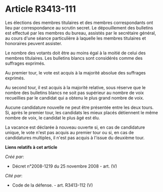 # Article R3413-111

Les élections des membres titulaires et des membres correspondants ont lieu par correspondance au scrutin secret. Le
dépouillement des bulletins est effectué par les membres du bureau, assistés par le secrétaire général, au cours d'une séance
particulière à laquelle les membres titulaires et honoraires peuvent assister.

Le nombre des votants doit être au moins égal à la moitié de celui des membres titulaires. Les bulletins blancs sont
considérés comme des suffrages exprimés.

Au premier tour, le vote est acquis à la majorité absolue des suffrages exprimés.

Au second tour, il est acquis à la majorité relative, sous réserve que le nombre des bulletins blancs ne soit pas supérieur
au nombre de voix recueillies par le candidat qui a obtenu le plus grand nombre de voix.

Aucune candidature nouvelle ne peut être présentée entre les deux tours. Si, après le premier tour, les candidats les mieux
placés détiennent le même nombre de voix, le candidat le plus âgé est élu.

La vacance est déclarée à nouveau ouverte si, en cas de candidature unique, le vote n'est pas acquis au premier tour ou si,
en cas de candidatures multiples, il n'est pas acquis à l'issue du deuxième tour.

**Liens relatifs à cet article**

_Créé par_:

  - Décret n°2008-1219 du 25 novembre 2008 - art. (V)

_Cité par_:

  - Code de la défense. - art. R3413-112 (V)
